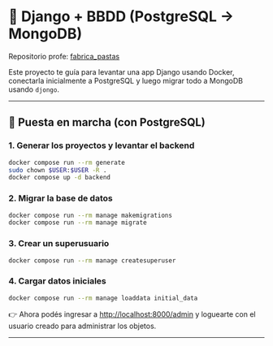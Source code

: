 # 🐍 Django + BBDD (PostgreSQL → MongoDB)

Repositorio profe: [fabrica_pastas](https://github.com/pindutn/fabrica_pastas/tree/main)

Este proyecto te guía para levantar una app Django usando Docker, conectarla inicialmente a PostgreSQL y luego migrar todo a MongoDB usando `djongo`.

---

## 🚀 Puesta en marcha (con PostgreSQL)

### 1. Generar los proyectos y levantar el backend

```bash
docker compose run --rm generate
sudo chown $USER:$USER -R .
docker compose up -d backend
```

### 2. Migrar la base de datos

```bash
docker compose run --rm manage makemigrations
docker compose run --rm manage migrate
```

### 3. Crear un superusuario

```bash
docker compose run --rm manage createsuperuser
```

### 4. Cargar datos iniciales

```bash
docker compose run --rm manage loaddata initial_data
```

👉 Ahora podés ingresar a [http://localhost:8000/admin](http://localhost:8000/admin) y loguearte con el usuario creado para administrar los objetos.

---
